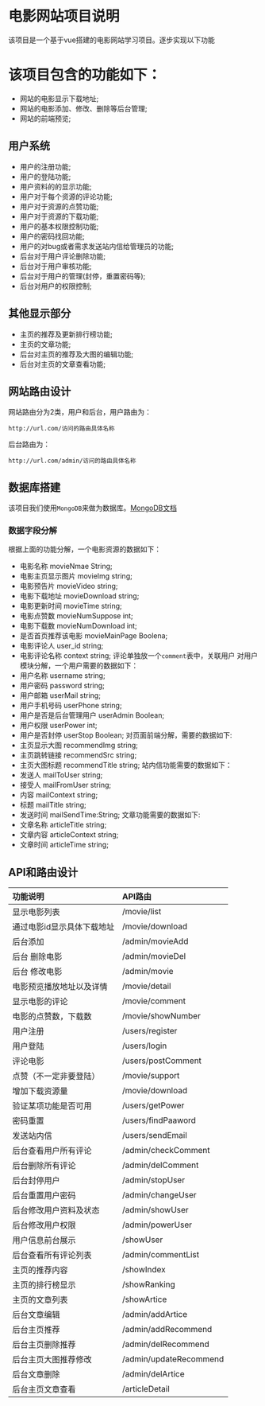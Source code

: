 # 电影网站项目说明
该项目是一个基于vue搭建的电影网站学习项目。逐步实现以下功能
# 该项目包含的功能如下：
-  网站的电影显示下载地址;
-  网站的电影添加、修改、删除等后台管理;
-  网站的前端预览;
## 用户系统
-  用户的注册功能;
-  用户的登陆功能;
-  用户资料的的显示功能;
-  用户对于每个资源的评论功能;
-  用户对于资源的点赞功能;
-  用户对于资源的下载功能;
-  用户的基本权限控制功能;
-  用户的密码找回功能;
-  用户的对bug或者需求发送站内信给管理员的功能;
-  后台对于用户评论删除功能;
-  后台对于用户审核功能;
-  后台对于用户的管理(封停，重置密码等);
-  后台对用户的权限控制;
## 其他显示部分
-  主页的推荐及更新排行榜功能;
-  主页的文章功能;
-  后台对主页的推荐及大图的编辑功能;
-  后台对主页的文章查看功能;

## 网站路由设计
网站路由分为2类，用户和后台，用户路由为：
```
http://url.com/访问的路由具体名称
```
后台路由为：
```
http://url.com/admin/访问的路由具体名称
```
## 数据库搭建
该项目我们使用`MongoDB`来做为数据库。[MongoDB文档](https://www.mongodb.org.cn/manual/)
### 数据字段分解
根据上面的功能分解，一个电影资源的数据如下：
- 电影名称 movieNmae  String;
- 电影主页显示图片 movieImg string;
- 电影预告片 movieVideo string;
- 电影下载地址 movieDownload string;
- 电影更新时间 movieTime string;
- 电影点赞数 movieNumSuppose int;
- 电影下载数 movieNumDownload int;
- 是否首页推荐该电影 movieMainPage Boolena;
- 电影评论人 user_id string;
- 电影评论名称 context string;
评论单独放一个`comment`表中，关联用户
对用户模块分解，一个用户需要的数据如下：
- 用户名称 username string;
- 用户密码 password string;
- 用户邮箱 userMail string;
- 用户手机号码 userPhone string;
- 用户是否是后台管理用户 userAdmin Boolean;
- 用户权限 userPower int;
- 用户是否封停 userStop Boolean;
对页面前端分解，需要的数据如下:
- 主页显示大图 recommendImg string;
- 主页跳转链接 recommendSrc string;
- 主页大图标题 recommendTitle string;
站内信功能需要的数据如下：
- 发送人 mailToUser string;
- 接受人 mailFromUser string;
- 内容 mailContext string;
- 标题 mailTitle string;
- 发送时间 mailSendTime:String;
文章功能需要的数据如下:
- 文章名称 articleTitle string;
- 文章内容 articleContext string;
- 文章时间 articleTime string;
## API和路由设计
| 功能说明 | API路由|
| :----| :-----|
| 显示电影列表| /movie/list|
| 通过电影id显示具体下载地址| /movie/download|
| 后台添加 |/admin/movieAdd|
| 后台 删除电影| /admin/movieDel|
| 后台 修改电影 |/admin/movie |
| 电影预览播放地址以及详情| /movie/detail |
| 显示电影的评论| /movie/comment |
| 电影的点赞数，下载数| /movie/showNumber|
|用户注册|/users/register|
| 用户登陆|/users/login|
|评论电影|/users/postComment|
|点赞（不一定非要登陆）|/movie/support|
|增加下载资源量|/movie/download|
|验证某项功能是否可用|/users/getPower|
|密码重置|/users/findPaaword|
|发送站内信|/users/sendEmail|
|后台查看用户所有评论|/admin/checkComment|
|后台删除所有评论|/admin/delComment|
|后台封停用户|/admin/stopUser|
|后台重置用户密码|/admin/changeUser|
|后台修改用户资料及状态|/admin/showUser|
|后台修改用户权限|/admin/powerUser|
|用户信息前台展示|/showUser|
|后台查看所有评论列表|/admin/commentList|
|主页的推荐内容|/showIndex|
|主页的排行榜显示|/showRanking|
|主页的文章列表|/showArtice|
|后台文章编辑|/admin/addArtice|
|后台主页推荐|/admin/addRecommend|
|后台主页删除推荐|/admin/delRecommend|
|后台主页大图推荐修改|/admin/updateRecommend|
|后台文章删除|/admin/delArtice|
|后台主页文章查看|/articleDetail|


